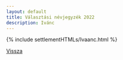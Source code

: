 ```yaml
---
layout: default
title: Választási névjegyzék 2022
description: Ivánc
---
```


{% include settlementHTMLs/Ivaanc.html %}

[Vissza](./)
